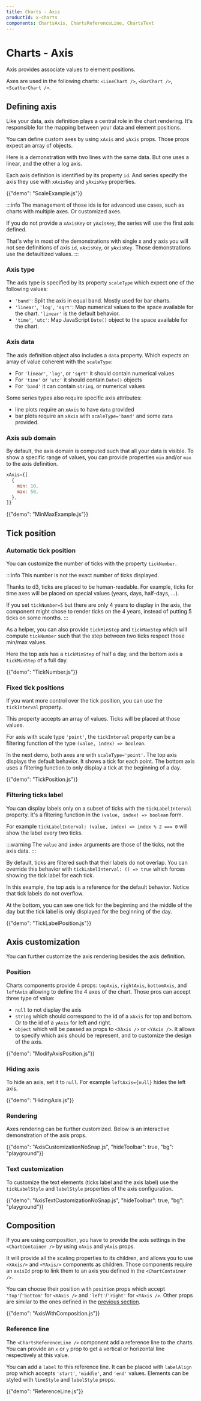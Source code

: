 ```yaml
---
title: Charts - Axis
productId: x-charts
components: ChartsAxis, ChartsReferenceLine, ChartsText
---
```


# Charts - Axis

<p class="description">Axis provides associate values to element positions.</p>

Axes are used in the following charts: `<LineChart />`, `<BarChart />`, `<ScatterChart />`.

## Defining axis

Like your data, axis definition plays a central role in the chart rendering.
It's responsible for the mapping between your data and element positions.

You can define custom axes by using `xAxis` and `yAxis` props.
Those props expect an array of objects.

Here is a demonstration with two lines with the same data.
But one uses a linear, and the other a log axis.

Each axis definition is identified by its property `id`.
And series specify the axis they use with `xAxisKey` and `yAxisKey` properties.

{{"demo": "ScaleExample.js"}}

:::info
The management of those ids is for advanced use cases, such as charts with multiple axes.
Or customized axes.

If you do not provide a `xAxisKey` or `yAxisKey`, the series will use the first axis defined.

That's why in most of the demonstrations with single x and y axis you will not see definitions of axis `id`, `xAxisKey`, or `yAxisKey`.
Those demonstrations use the defaultized values.
:::

### Axis type

The axis type is specified by its property `scaleType` which expect one of the following values:

- `'band'`: Split the axis in equal band. Mostly used for bar charts.
- `'linear'`, `'log'`, `'sqrt'`: Map numerical values to the space available for the chart. `'linear'` is the default behavior.
- `'time'`, `'utc'`: Map JavaScript `Date()` object to the space available for the chart.

### Axis data

The axis definition object also includes a `data` property.
Which expects an array of value coherent with the `scaleType`:

- For `'linear'`, `'log'`, or `'sqrt'` it should contain numerical values
- For `'time'` or `'utc'` it should contain `Date()` objects
- For `'band'` it can contain `string`, or numerical values

Some series types also require specific axis attributes:

- line plots require an `xAxis` to have `data` provided
- bar plots require an `xAxis` with `scaleType='band'` and some `data` provided.

### Axis sub domain

By default, the axis domain is computed such that all your data is visible.
To show a specific range of values, you can provide properties `min` and/or `max` to the axis definition.

```js
xAxis={[
  {
    min: 10,
    max: 50,
  },
]}
```

{{"demo": "MinMaxExample.js"}}

## Tick position

### Automatic tick position

You can customize the number of ticks with the property `tickNumber`.

:::info
This number is not the exact number of ticks displayed.

Thanks to d3, ticks are placed to be human-readable.
For example, ticks for time axes will be placed on special values (years, days, half-days, ...).

If you set `tickNumber=5` but there are only 4 years to display in the axis, the component might chose to render ticks on the 4 years, instead of putting 5 ticks on some months.
:::

As a helper, you can also provide `tickMinStep` and `tickMaxStep` which will compute `tickNumber` such that the step between two ticks respect those min/max values.

Here the top axis has a `tickMinStep` of half a day, and the bottom axis a `tickMinStep` of a full day.

{{"demo": "TickNumber.js"}}

### Fixed tick positions

If you want more control over the tick position, you can use the `tickInterval` property.

This property accepts an array of values.
Ticks will be placed at those values.

For axis with scale type `'point'`, the `tickInterval` property can be a filtering function of the type `(value, index) => boolean`.

In the next demo, both axes are with `scaleType='point'`.
The top axis displays the default behavior.
It shows a tick for each point.
The bottom axis uses a filtering function to only display a tick at the beginning of a day.

{{"demo": "TickPosition.js"}}

### Filtering ticks label

You can display labels only on a subset of ticks with the `tickLabelInterval` property.
It's a filtering function in the `(value, index) => boolean` form.

For example `tickLabelInterval: (value, index) => index % 2 === 0` will show the label every two ticks.

:::warning
The `value` and `index` arguments are those of the ticks, not the axis data.
:::

By default, ticks are filtered such that their labels do not overlap.
You can override this behavior with `tickLabelInterval: () => true` which forces showing the tick label for each tick.

In this example, the top axis is a reference for the default behavior.
Notice that tick labels do not overflow.

At the bottom, you can see one tick for the beginning and the middle of the day but the tick label is only displayed for the beginning of the day.

{{"demo": "TickLabelPosition.js"}}

## Axis customization

You can further customize the axis rendering besides the axis definition.

### Position

Charts components provide 4 props: `topAxis`, `rightAxis`, `bottomAxis`, and `leftAxis` allowing to define the 4 axes of the chart.
Those pros can accept three type of value:

- `null` to not display the axis
- `string` which should correspond to the id of a `xAxis` for top and bottom. Or to the id of a `yAxis` for left and right.
- `object` which will be passed as props to `<XAxis />` or `<YAxis />`. It allows to specify which axis should be represent, and to customize the design of the axis.

{{"demo": "ModifyAxisPosition.js"}}

### Hiding axis

To hide an axis, set it to `null`.
For example `leftAxis={null}` hides the left axis.

{{"demo": "HidingAxis.js"}}

### Rendering

Axes rendering can be further customized. Below is an interactive demonstration of the axis props.

{{"demo": "AxisCustomizationNoSnap.js", "hideToolbar": true, "bg": "playground"}}

### Text customization

To customize the text elements (ticks label and the axis label) use the `tickLabelStyle` and `labelStyle` properties of the axis configuration.

{{"demo": "AxisTextCustomizationNoSnap.js", "hideToolbar": true, "bg": "playground"}}

## Composition

If you are using composition, you have to provide the axis settings in the `<ChartContainer />` by using `xAxis` and `yAxis` props.

It will provide all the scaling properties to its children, and allows you to use `<XAxis/>` and `<YAxis/>` components as children.
Those components require an `axisId` prop to link them to an axis you defined in the `<ChartContainer />`.

You can choose their position with `position` props which accept `'top'`/`'bottom'` for `<XAxis />` and `'left'`/`'right'` for `<YAxis />`.
Other props are similar to the ones defined in the [previous section](/x/react-charts/axis/#rendering).

{{"demo": "AxisWithComposition.js"}}

### Reference line

The `<ChartsReferenceLine />` component add a reference line to the charts.
You can provide an `x` or `y` prop to get a vertical or horizontal line respectively at this value.

You can add a `label` to this reference line.
It can be placed with `labelAlign` prop which accepts `'start'`, `'middle'`, and `'end'` values.
Elements can be styled with `lineStyle` and `labelStyle` props.

{{"demo": "ReferenceLine.js"}}
